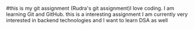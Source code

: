 #this is my git assignment (Rudra's git assignment)I   l o v e   c o d i n g . 
 
 I   a m   l e a r n i n g   G i t   a n d   G i t H u b . 
 
 
this is a interesting assignment
I am currently very interested in backend technologies and I want to learn DSA as well